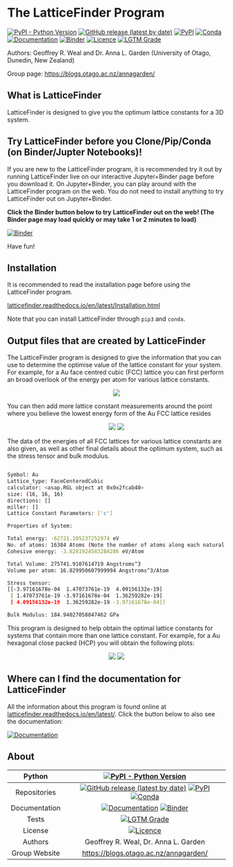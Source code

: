 # The LatticeFinder Program

[![PyPI - Python Version](https://img.shields.io/pypi/pyversions/LatticeFinder)](https://docs.python.org/3/)
[![GitHub release (latest by date)](https://img.shields.io/github/v/release/GardenGroupUO/LatticeFinder)](https://github.com/GardenGroupUO/LatticeFinder)
[![PyPI](https://img.shields.io/pypi/v/LatticeFinder)](https://pypi.org/project/LatticeFinder/)
[![Conda](https://img.shields.io/conda/v/gardengroupuo/latticefinder)](https://anaconda.org/GardenGroupUO/latticefinder)
[![Documentation](https://img.shields.io/badge/Docs-click%20here-brightgreen)](https://latticefinder.readthedocs.io/en/latest/)
[![Binder](https://mybinder.org/badge_logo.svg)](https://mybinder.org/v2/gh/GardenGroupUO/Organisms_Jupyter_Examples/main?urlpath=lab)
[![Licence](https://img.shields.io/github/license/GardenGroupUO/LatticeFinder)](https://www.gnu.org/licenses/agpl-3.0.en.html)
[![LGTM Grade](https://img.shields.io/lgtm/grade/python/github/GardenGroupUO/LatticeFinder)](https://lgtm.com/projects/g/GardenGroupUO/LatticeFinder/context:python)

Authors: Geoffrey R. Weal and Dr. Anna L. Garden (University of Otago, Dunedin, New Zealand)

Group page: https://blogs.otago.ac.nz/annagarden/

## What is LatticeFinder

LatticeFinder is designed to give you the optimum lattice constants for a 3D system. 

## Try LatticeFinder before you Clone/Pip/Conda (on Binder/Jupter Notebooks)!

If you are new to the LatticeFinder program, it is recommended try it out by running LatticeFinder live on our interactive Jupyter+Binder page before you download it. On Jupyter+Binder, you can play around with the LatticeFinder program on the web. You do not need to install anything to try LatticeFinder out on Jupyter+Binder. 

**Click the Binder button below to try LatticeFinder out on the web! (The Binder page may load quickly or may take 1 or 2 minutes to load)**

[![Binder](https://mybinder.org/badge_logo.svg)](https://mybinder.org/v2/gh/GardenGroupUO/Organisms_Jupyter_Examples/main?urlpath=lab)

Have fun!

## Installation

It is recommended to read the installation page before using the LatticeFinder program. 

[latticefinder.readthedocs.io/en/latest/Installation.html](https://latticefinder.readthedocs.io/en/latest/Installation.html)

Note that you can install LatticeFinder through ``pip3`` and ``conda``. 

## Output files that are created by LatticeFinder

The LatticeFinder program is designed to give the information that you can use to determine the optimise value of the lattice constant for your system. For example, for a Au face centred cubic (FCC) lattice you can first perform an broad overlook of the energy per atom for various lattice constants.

<p align="center">
	<img src="https://github.com/GardenGroupUO/LatticeFinder/blob/main/Documentation/source/Results/FCC_Overview/Energy_Vs_Lattice_Constant.png">
</p>

You can then add more lattice constant measurements around the point where you believe the lowest energy form of the Au FCC lattice resides

<p align="center">
	<img src="https://github.com/GardenGroupUO/LatticeFinder/blob/main/Documentation/source/Results/FCC_Focused_1/Energy_Vs_Lattice_Constant.png">
	<img src="https://github.com/GardenGroupUO/LatticeFinder/blob/main/Documentation/source/Results/FCC_Focused_2/Energy_Vs_Lattice_Constant.png">
</p>

The data of the energies of all FCC lattices for various lattice constants are also given, as well as other final details about the optimum system, such as the stress tensor and bulk modulus.

```bash

Symbol: Au
Lattice_type: FaceCenteredCubic
calculator: <asap.RGL object at 0x0x2fcab40>
size: (16, 16, 16)
directions: []
miller: []
Lattice Constant Parameters: ['c']

Properties of System: 

Total energy: -62721.105237252974 eV
No. of atoms: 16384 Atoms (Note the number of atoms along each natural direction of the bulk is (16, 16, 16))
Cohesive energy: -3.8281924583284286 eV/Atom

Total Volume: 275741.9107614719 Angstroms^3
Volume per atom: 16.829950607999994 Angstroms^3/Atom

Stress tensor:
[[-3.97161678e-04  1.47073761e-19  4.09156132e-19]
 [ 1.47073761e-19 -3.97161678e-04  1.36259282e-19]
 [ 4.09156132e-19  1.36259282e-19 -3.97161678e-04]]

Bulk Modulus: 184.94027058847462 GPa

```

This program is designed to help obtain the optimal lattice constants for systems that contain more than one lattice constant. For example, for a Au hexagonal close packed (HCP) you will obtain the following plots:

<p align="center">
	<img src="https://github.com/GardenGroupUO/LatticeFinder/blob/main/Documentation/source/Results/HCP/Energy_Vs_Lattice_Constant.png">
	<img src="https://github.com/GardenGroupUO/LatticeFinder/blob/main/Documentation/source/Results/HCP/Energy_Vs_Lattice_Constant.png">
</p>

## Where can I find the documentation for LatticeFinder

All the information about this program is found online at [latticefinder.readthedocs.io/en/latest/](https://latticefinder.readthedocs.io/en/latest/). Click the button below to also see the documentation: 

[![Documentation](https://img.shields.io/badge/Docs-click%20here-brightgreen)](https://latticefinder.readthedocs.io/en/latest/)

## About

<div align="center">

| Python | [![PyPI - Python Version](https://img.shields.io/pypi/pyversions/LatticeFinder)](https://docs.python.org/3/) | 
|:----------------------:|:-------------------------------------------------------------:|
| Repositories | [![GitHub release (latest by date)](https://img.shields.io/github/v/release/GardenGroupUO/LatticeFinder)](https://github.com/GardenGroupUO/LatticeFinder) [![PyPI](https://img.shields.io/pypi/v/LatticeFinder)](https://pypi.org/project/LatticeFinder/) [![Conda](https://img.shields.io/conda/v/gardengroupuo/latticefinder)](https://anaconda.org/GardenGroupUO/latticefinder) |
| Documentation | [![Documentation](https://img.shields.io/badge/Docs-click%20here-brightgreen)](https://latticefinder.readthedocs.io/en/latest/) [![Binder](https://mybinder.org/badge_logo.svg)](https://mybinder.org/v2/gh/GardenGroupUO/Organisms_Jupyter_Examples/main?urlpath=lab) | 
| Tests | [![LGTM Grade](https://img.shields.io/lgtm/grade/python/github/GardenGroupUO/LatticeFinder)](https://lgtm.com/projects/g/GardenGroupUO/LatticeFinder/context:python)
| License | [![Licence](https://img.shields.io/github/license/GardenGroupUO/LatticeFinder)](https://www.gnu.org/licenses/agpl-3.0.en.html) |
| Authors | Geoffrey R. Weal, Dr. Anna L. Garden |
| Group Website | https://blogs.otago.ac.nz/annagarden/ |

</div>




